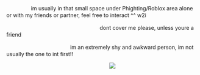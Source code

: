 ㅤㅤㅤㅤㅤim usually in that small space under Phighting/Roblox area alone or with my friends or partner, feel free to interact ^^ w2i

ㅤㅤㅤㅤㅤㅤㅤㅤㅤㅤㅤㅤㅤㅤㅤㅤㅤㅤㅤdont cover me please, unless youre a friend

ㅤㅤㅤㅤㅤㅤㅤㅤㅤㅤㅤㅤㅤim an extremely shy and awkward person, im not usually the one to int first!!

ㅤㅤㅤㅤㅤㅤㅤㅤㅤㅤㅤㅤㅤㅤㅤㅤㅤㅤㅤㅤㅤ<img src="https://biscuit.crd.co/assets/images/gallery85/bc77fed5.gif?v=cc1c6dfa ">
